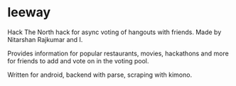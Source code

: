 leeway
======

Hack The North hack for async voting of hangouts with friends. Made by Nitarshan Rajkumar and I.

Provides information for popular restaurants, movies, hackathons and more for friends to add and vote on in the voting pool.


Written for android, backend with parse, scraping with kimono.
